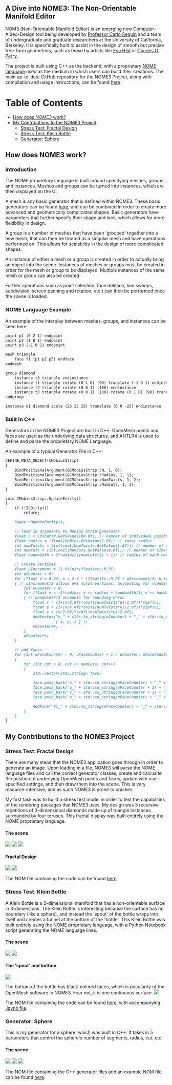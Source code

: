 ## A Dive into NOME3: The Non-Orientable Manifold Editor

NOM3 (Non-Orientable Manifold Editor) is an emerging new Computer-Aided-Design tool being developed by [Professor Carlo Sequin](https://people.eecs.berkeley.edu/~sequin/) and a team of undergraduate and graduate researchers at the University of California, Berkeley. It is specifically built to assist in the design of smooth but precise free-form geometries, such as those by artists like [Eva Hild](https://www.evahild.com/ceramics) or [Charles O. Perry](http://www.charlesperry.com/).

The project is built using C++ as the backend, with a proprietary [NOME language](https://github.com/randyfan/NOME3/wiki/NOME3-Language-Reference) used as the medium in which users can build their creations. The main up-to-date GitHub repository for the NOME3 Project, along with compilation and usage instructions, can be found [here](https://github.com/randyfan/NOME3).

Table of Contents
=================
* [How does NOME3 work?](#how-does-nome3-work)
* [My Contributions to the NOME3 Project](#my-contributions-to-the-nome3-project)
  * [Stress Test: Fractal Design](#stress-test-fractal-design)
  * [Stress Test: Klein Bottle](#stress-test-klein-bottle)
  * [Generator: Sphere](#generator-sphere)


## How does NOME3 work?

### Introduction
The NOME proprietary language is built around specifying meshes, groups, and instances. Meshes and groups can be turned into instances, which are then displayed on the UI.

A mesh is any basic generator that is defined within NOME3. These basic generators can be found [here](https://github.com/randyfan/NOME3/wiki/NOME3-Language-Reference), and can be combined in order to create more advanced and geometrically complicated shapes. Basic generators have parameters that further specify their shape and look, which allows for more flexibility in design.

A group is a number of meshes that have been 'grouped' together into a new mesh, that can then be treated as a singular mesh and have operations performed on. This allows for scalability in the design of more complicated shapes.

An instance of either a mesh or a group is created in order to actually bring an object into the scene. Instances of meshes or groups must be created in order for the mesh or group to be displayed. Multiple instances of the same mesh or group can also be created.

Further operations such as point selection, face deletion, line sweeps, subdivision, screen panning and rotation, etc.) can then be performed once the scene is loaded.

### NOME Language Example
An example of the interplay between meshes, groups, and instances can be seen here:
```markdown
point p1 (0 2 1) endpoint
point p2 (1 0 1) endpoint
point p3 (-1 0 1) endpoint

mesh triangle
    face f1 (p1 p2 p3) endface
endmesh

group diamond
	instance t0 triangle endinstance
	instance t1 triangle rotate (0 1 0) (90) translate (-1 0 1) endinstance
	instance t2 triangle rotate (0 0 1) (180) endinstance
	instance t3 triangle rotate (0 0 1) (180) rotate (0 1 0) (90) translate (-1 0 1) endinstance
endgroup

instance d1 diamond scale (25 25 25) translate (0 0 -25) endinstance
```

### Built in C++
Generators in the NOME3 Project are built in C++. OpenMesh points and faces are used as the underlying data structures, and ANTLR4 is used to define and parse the proprietary NOME Language.

An example of a typical Generator File in C++:
```markdown
DEFINE_META_OBJECT(CMobiusStrip)
{
    BindPositionalArgument(&CMobiusStrip::N, 1, 0);
    BindPositionalArgument(&CMobiusStrip::Radius, 1, 1);
    BindPositionalArgument(&CMobiusStrip::NumTwists, 1, 2);
    BindPositionalArgument(&CMobiusStrip::NumCuts, 1, 3);
}

void CMobiusStrip::UpdateEntity()
{
    if (!IsDirty())
        return;

    Super::UpdateEntity();

    // load in arguments to Mobius Strip generator
    float n = (float)N.GetValue(100.0f); // number of individual points on each band
    float radius = (float)Radius.GetValue(1.0f); // total radius
    int numTwists = (int)ceil(NumTwists.GetValue(1.0f)); // number of twists
    int numCuts = (int)ceil(NumCuts.GetValue(0.0f)); // number of times surface is cut
    float bandwidth = 2*radius/((numCuts*2) + 1); // radius of each band

    // create vertices
    float uIncrement = (1.0f/n)*(float)tc::M_PI;
    int uCounter = 0;
    for (float u = 0.0f; u < 2.f * (float)tc::M_PI + uIncrement/3; u += uIncrement)
    { // uIncrement/3 allows n+1 total vertices, accounting for rounding error (n+1th vertex == 0th vertex)
        int vCounter = 0;
        for (float v = -1*radius; v <= radius + bandwidth/3; v += bandwidth)
        { // bandwidth/3 accounts for rounding error
            float x = (1+(v/2.0f)*cosf((numTwists*u)/2.0f))*cosf(u);
            float y = (1+(v/2.0f)*cosf((numTwists*u)/2.0f))*sinf(u);
            float z = (v/2.0f)*sinf((numTwists*u)/2.0f);
            AddVertex("v_" + std::to_string(uCounter) + "_" + std::to_string(vCounter), // name ex. "v_0_5"
                      { x, y, z } );
            vCounter++;
        }
        uCounter++;
    }

    // add faces
    for (int uFaceCounter = 0; uFaceCounter + 1 < uCounter; uFaceCounter++)
    {
        for (int cut = 0; cut <= numCuts; cut++)
        {
            std::vector<std::string> face;

            face.push_back("v_" + std::to_string(uFaceCounter) + "_" + std::to_string(2*cut)); //2*cut
            face.push_back("v_" + std::to_string(uFaceCounter + 1) + "_" + std::to_string(2*cut));
            face.push_back("v_" + std::to_string(uFaceCounter + 1) + "_" + std::to_string(2*cut+1)); //2*cut+1
            face.push_back("v_" + std::to_string(uFaceCounter) + "_" + std::to_string(2*cut+1));

            AddFace("f1_" + std::to_string(uFaceCounter) + "_" + std::to_string(cut), face);
        }
    }
}
```

## My Contributions to the NOME3 Project

### Stress Test: Fractal Design
There are many steps that the NOME3 application goes through in order to generate an image. Upon loading in a file, NOME3 will parse the NOME language files and call the correct generator classes, create and calcualte the position of underlying OpenMesh points and faces, update with user-specified settings, and then draw them into the scene. This is very resource-intensive, and as such NOME3 is prone to crashes.

My first task was to build a stress test model in order to test the capabilities of the rendering packages that NOME3 uses. My design was 3 recursive repetitions of 3-dimensional diamonds made up of triangle instances surrounded by four toruses. This fractal display was built entirely using the NOME proprietary language.
#### The scene
![](hw1MainPic.png)
![](hw1MainSpin.gif) ![](hw1CloseUpSpinning.gif)

#### Fractal Design
![](hw1FractalPic.png) ![](hw1-fractal-view-2.gif)

The NOM file containing the code can be found [here](https://github.com/Brandonyli/brandonyli.github.io/blob/main/hw1.nom).

### Stress Test: Klein Bottle
A Klein Bottle is a 2-dimensional manifold that has a non-orientable surface in 3-dimensions. The Klein Bottle is interesting because the surface has no boundary (like a sphere), and instead the 'spout' of the bottle wraps into itself and creates a tunnel at the bottom of the 'bottle'. This Klein Bottle was built entirely using the NOME proprietary language, with a Python Notebook script generating the NOME language lines.

#### The scene
![](main.png) ![](mainAlt.png)

#### The 'spout' and bottom
![](inside.gif)

The bottom of the bottle has black-colored faces, which is pecularity of the OpenMesh software in NOME3. Fear not, it is one continuous surface.
![](bottlebottom.png)

The NOM file containing the code can be found [here](https://github.com/Brandonyli/brandonyli.github.io/blob/main/kleinbottle.nom), with accompanying [.ipynb file](https://github.com/Brandonyli/brandonyli.github.io/blob/main/NOME%20File%20Generator%20Example.ipynb).

### Generator: Sphere
This is my generator for a sphere, which was built in C++. It takes in 5 parameters that control the sphere's number of segments, radius, cut, etc.

#### The scene
![](sphere.png)
![](sphereSegs.gif) ![](sphereSideOpen.gif)

The NOM file containing the C++ generator files and an example NOM file can be found [here](https://github.com/Brandonyli/brandonyli.github.io/tree/main/sphere).
